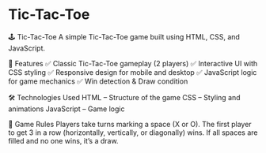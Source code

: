 # Tic-Tac-Toe

🕹️ Tic-Tac-Toe
A simple Tic-Tac-Toe game built using HTML, CSS, and JavaScript.

📌 Features
✅ Classic Tic-Tac-Toe gameplay (2 players)
✅ Interactive UI with CSS styling
✅ Responsive design for mobile and desktop
✅ JavaScript logic for game mechanics
✅ Win detection & Draw condition

🛠️ Technologies Used
HTML – Structure of the game
CSS – Styling and animations
JavaScript – Game logic

📜 Game Rules
Players take turns marking a space (X or O).
The first player to get 3 in a row (horizontally, vertically, or diagonally) wins.
If all spaces are filled and no one wins, it’s a draw.
